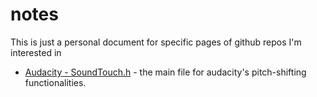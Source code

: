 # notes
This is just a personal document for specific pages of github repos I'm interested in


* [Audacity - SoundTouch.h](https://github.com/audacity/audacity/blob/cce2c7b8830a7bb651d225863b792d23f336323f/lib-src/soundtouch/include/SoundTouch.h) - the main file for audacity's pitch-shifting functionalities.
